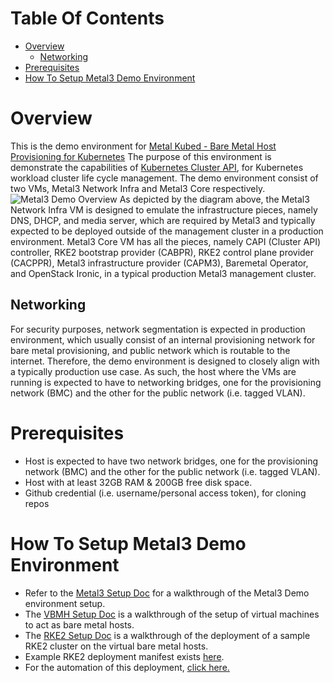# Table Of Contents

- [Overview](#overview)
  - [Networking](#networking)
- [Prerequisites](#prerequisites)
- [How To Setup Metal3 Demo Environment](#how_to_setup_metal3_demo)

# Overview <a name="overview" />

This is the demo environment for
[Metal Kubed - Bare Metal Host Provisioning for Kubernetes][metal3]
The purpose of this environment is demonstrate the capabilities
of [Kubernetes Cluster API][CAPI], for Kubernetes workload cluster
life cycle management. The demo environment consist of two VMs,
Metal3 Network Infra and Metal3 Core respectively.
![Metal3 Demo Overview](images/Metal3-Demo-Overview.png)
As depicted by the diagram above, the Metal3 Network Infra VM is designed
to emulate the infrastructure pieces, namely DNS, DHCP, and media server,
which are required by Metal3 and typically expected to be deployed outside
of the management cluster in a production environment. Metal3 Core VM has
all the pieces, namely CAPI (Cluster API) controller, RKE2 bootstrap provider
(CABPR), RKE2 control plane provider (CACPPR),
Metal3 infrastructure provider (CAPM3), Baremetal Operator, and
OpenStack Ironic, in a typical production Metal3 management cluster.

## Networking <a name="networking" />

For security purposes, network segmentation is expected in production
environment, which usually consist of an internal provisioning network
for bare metal provisioning, and public network which is routable to
the internet. Therefore, the demo environment is designed to closely
align with a typically production use case. As such, the host where
the VMs are running is expected to have to networking bridges,
one for the provisioning network (BMC) and the other for the
public network (i.e. tagged VLAN).

# Prerequisites <a name="prerequisites" />

* Host is expected to have two network bridges, one for the provisioning
  network (BMC) and the other for the public network (i.e. tagged VLAN).
* Host with at least 32GB RAM & 200GB free disk space.
* Github credential (i.e. username/personal access token), for cloning repos

# How To Setup Metal3 Demo Environment <a name="how_to_setup_metal3_demo" />
- Refer to the [Metal3 Setup Doc](./docs/setup/metal3-setup.md) for a walkthrough of the Metal3 Demo environment setup.
- The [VBMH Setup Doc](./docs/setup/vbmh-setup.md) is a walkthrough of the setup of virtual machines to act as bare metal hosts.
- The [RKE2 Setup Doc](./docs/setup/rke2-cluster.md) is a walkthrough of the deployment of a sample RKE2 cluster on the virtual bare metal hosts.
- Example RKE2 deployment manifest exists [here](./docs/example-manifests/).
- For the automation of this deployment, [click here.](./scripts/README.md)

[CAPI]: https://cluster-api.sigs.k8s.io/introduction.html
[cloud_init_network_config]: https://cloudinit.readthedocs.io/en/latest/reference/network-config.html
[metal3]: https://github.com/metal3-io
